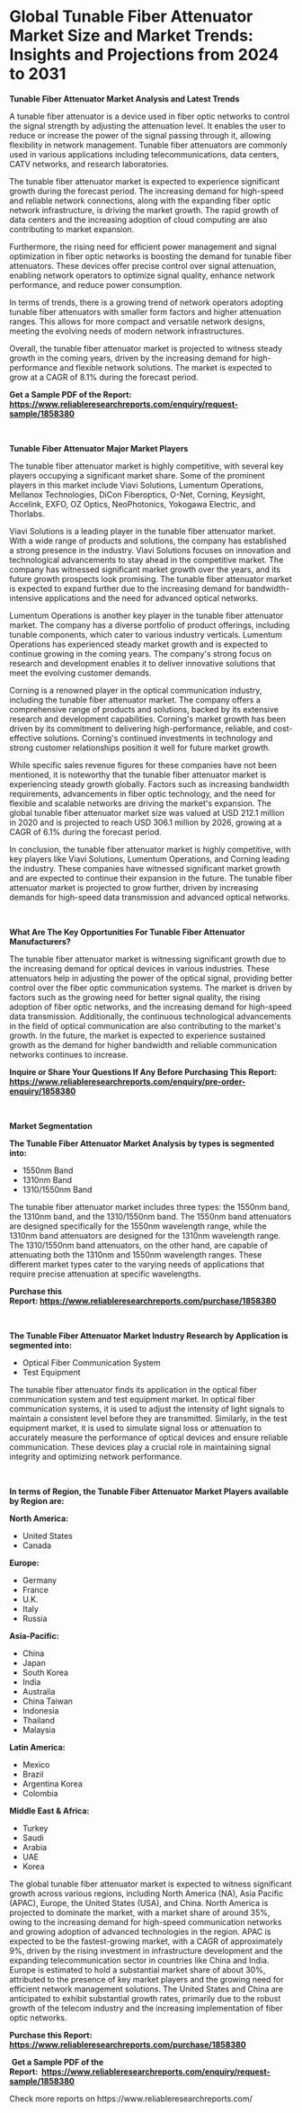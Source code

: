 <p><h1>Global Tunable Fiber Attenuator Market Size and Market Trends: Insights and Projections from 2024 to 2031</h1></p><p><strong>Tunable Fiber Attenuator Market Analysis and Latest Trends</strong></p>
<p><p>A tunable fiber attenuator is a device used in fiber optic networks to control the signal strength by adjusting the attenuation level. It enables the user to reduce or increase the power of the signal passing through it, allowing flexibility in network management. Tunable fiber attenuators are commonly used in various applications including telecommunications, data centers, CATV networks, and research laboratories.</p><p>The tunable fiber attenuator market is expected to experience significant growth during the forecast period. The increasing demand for high-speed and reliable network connections, along with the expanding fiber optic network infrastructure, is driving the market growth. The rapid growth of data centers and the increasing adoption of cloud computing are also contributing to market expansion.</p><p>Furthermore, the rising need for efficient power management and signal optimization in fiber optic networks is boosting the demand for tunable fiber attenuators. These devices offer precise control over signal attenuation, enabling network operators to optimize signal quality, enhance network performance, and reduce power consumption.</p><p>In terms of trends, there is a growing trend of network operators adopting tunable fiber attenuators with smaller form factors and higher attenuation ranges. This allows for more compact and versatile network designs, meeting the evolving needs of modern network infrastructures.</p><p>Overall, the tunable fiber attenuator market is projected to witness steady growth in the coming years, driven by the increasing demand for high-performance and flexible network solutions. The market is expected to grow at a CAGR of 8.1% during the forecast period.</p></p>
<p><strong>Get a Sample PDF of the Report:&nbsp; <a href="https://www.reliableresearchreports.com/enquiry/request-sample/1858380">https://www.reliableresearchreports.com/enquiry/request-sample/1858380</a></strong></p>
<p>&nbsp;</p>
<p><strong>Tunable Fiber Attenuator Major Market Players</strong></p>
<p><p>The tunable fiber attenuator market is highly competitive, with several key players occupying a significant market share. Some of the prominent players in this market include Viavi Solutions, Lumentum Operations, Mellanox Technologies, DiCon Fiberoptics, O-Net, Corning, Keysight, Accelink, EXFO, OZ Optics, NeoPhotonics, Yokogawa Electric, and Thorlabs.</p><p>Viavi Solutions is a leading player in the tunable fiber attenuator market. With a wide range of products and solutions, the company has established a strong presence in the industry. Viavi Solutions focuses on innovation and technological advancements to stay ahead in the competitive market. The company has witnessed significant market growth over the years, and its future growth prospects look promising. The tunable fiber attenuator market is expected to expand further due to the increasing demand for bandwidth-intensive applications and the need for advanced optical networks.</p><p>Lumentum Operations is another key player in the tunable fiber attenuator market. The company has a diverse portfolio of product offerings, including tunable components, which cater to various industry verticals. Lumentum Operations has experienced steady market growth and is expected to continue growing in the coming years. The company's strong focus on research and development enables it to deliver innovative solutions that meet the evolving customer demands.</p><p>Corning is a renowned player in the optical communication industry, including the tunable fiber attenuator market. The company offers a comprehensive range of products and solutions, backed by its extensive research and development capabilities. Corning's market growth has been driven by its commitment to delivering high-performance, reliable, and cost-effective solutions. Corning's continued investments in technology and strong customer relationships position it well for future market growth.</p><p>While specific sales revenue figures for these companies have not been mentioned, it is noteworthy that the tunable fiber attenuator market is experiencing steady growth globally. Factors such as increasing bandwidth requirements, advancements in fiber optic technology, and the need for flexible and scalable networks are driving the market's expansion. The global tunable fiber attenuator market size was valued at USD 212.1 million in 2020 and is projected to reach USD 306.1 million by 2026, growing at a CAGR of 6.1% during the forecast period.</p><p>In conclusion, the tunable fiber attenuator market is highly competitive, with key players like Viavi Solutions, Lumentum Operations, and Corning leading the industry. These companies have witnessed significant market growth and are expected to continue their expansion in the future. The tunable fiber attenuator market is projected to grow further, driven by increasing demands for high-speed data transmission and advanced optical networks.</p></p>
<p>&nbsp;</p>
<p><strong>What Are The Key Opportunities For Tunable Fiber Attenuator Manufacturers?</strong></p>
<p><p>The tunable fiber attenuator market is witnessing significant growth due to the increasing demand for optical devices in various industries. These attenuators help in adjusting the power of the optical signal, providing better control over the fiber optic communication systems. The market is driven by factors such as the growing need for better signal quality, the rising adoption of fiber optic networks, and the increasing demand for high-speed data transmission. Additionally, the continuous technological advancements in the field of optical communication are also contributing to the market's growth. In the future, the market is expected to experience sustained growth as the demand for higher bandwidth and reliable communication networks continues to increase.</p></p>
<p><strong>Inquire or Share Your Questions If Any Before Purchasing This Report: <a href="https://www.reliableresearchreports.com/enquiry/pre-order-enquiry/1858380">https://www.reliableresearchreports.com/enquiry/pre-order-enquiry/1858380</a></strong></p>
<p>&nbsp;</p>
<p><strong>Market Segmentation</strong></p>
<p><strong>The Tunable Fiber Attenuator Market Analysis by types is segmented into:</strong></p>
<p><ul><li>1550nm Band</li><li>1310nm Band</li><li>1310/1550nm Band</li></ul></p>
<p><p>The tunable fiber attenuator market includes three types: the 1550nm band, the 1310nm band, and the 1310/1550nm band. The 1550nm band attenuators are designed specifically for the 1550nm wavelength range, while the 1310nm band attenuators are designed for the 1310nm wavelength range. The 1310/1550nm band attenuators, on the other hand, are capable of attenuating both the 1310nm and 1550nm wavelength ranges. These different market types cater to the varying needs of applications that require precise attenuation at specific wavelengths.</p></p>
<p><strong>Purchase this Report:&nbsp;<a href="https://www.reliableresearchreports.com/purchase/1858380">https://www.reliableresearchreports.com/purchase/1858380</a></strong></p>
<p>&nbsp;</p>
<p><strong>The Tunable Fiber Attenuator Market Industry Research by Application is segmented into:</strong></p>
<p><ul><li>Optical Fiber Communication System</li><li>Test Equipment</li></ul></p>
<p><p>The tunable fiber attenuator finds its application in the optical fiber communication system and test equipment market. In optical fiber communication systems, it is used to adjust the intensity of light signals to maintain a consistent level before they are transmitted. Similarly, in the test equipment market, it is used to simulate signal loss or attenuation to accurately measure the performance of optical devices and ensure reliable communication. These devices play a crucial role in maintaining signal integrity and optimizing network performance.</p></p>
<p>&nbsp;</p>
<p><strong>In terms of Region, the Tunable Fiber Attenuator Market Players available by Region are:</strong></p>
<p>
    <p> <strong> North America: </strong>
        <ul>
            <li>United States</li>
            <li>Canada</li>
        </ul>
        </p> 
    <p> <strong> Europe: </strong>
        <ul>
            <li>Germany</li>
            <li>France</li>
            <li>U.K.</li>
            <li>Italy</li>
            <li>Russia</li>
        </ul>
        </p> 
    <p> <strong> Asia-Pacific: </strong>
        <ul>
            <li>China</li>
            <li>Japan</li>
            <li>South Korea</li>
            <li>India</li>
            <li>Australia</li>
            <li>China Taiwan</li>
            <li>Indonesia</li>
            <li>Thailand</li>
            <li>Malaysia</li>
        </ul>
        </p> 
    <p> <strong> Latin America: </strong>
        <ul>
            <li>Mexico</li>
            <li>Brazil</li>
            <li>Argentina Korea</li>
            <li>Colombia</li>
        </ul>
        </p> 
    <p> <strong> Middle East & Africa: </strong>
        <ul>
            <li>Turkey</li>
            <li>Saudi</li>
            <li>Arabia</li>
            <li>UAE</li>
            <li>Korea</li>
        </ul>
    </p>
    </p>
<p><p>The global tunable fiber attenuator market is expected to witness significant growth across various regions, including North America (NA), Asia Pacific (APAC), Europe, the United States (USA), and China. North America is projected to dominate the market, with a market share of around 35%, owing to the increasing demand for high-speed communication networks and growing adoption of advanced technologies in the region. APAC is expected to be the fastest-growing market, with a CAGR of approximately 9%, driven by the rising investment in infrastructure development and the expanding telecommunication sector in countries like China and India. Europe is estimated to hold a substantial market share of about 30%, attributed to the presence of key market players and the growing need for efficient network management solutions. The United States and China are anticipated to exhibit substantial growth rates, primarily due to the robust growth of the telecom industry and the increasing implementation of fiber optic networks.</p></p>
<p><strong>Purchase this Report: <a href="https://www.reliableresearchreports.com/purchase/1858380">https://www.reliableresearchreports.com/purchase/1858380</a></strong></p>
<p>&nbsp;<strong>Get a Sample PDF of the Report:&nbsp;&nbsp;<a href="https://www.reliableresearchreports.com/enquiry/request-sample/1858380">https://www.reliableresearchreports.com/enquiry/request-sample/1858380</a></strong></p>
<p><strong></strong></p>
<p>Check more reports on https://www.reliableresearchreports.com/</p>